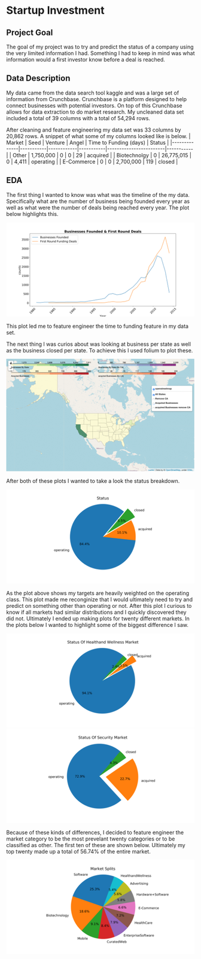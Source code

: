 # Startup Investment

## Project Goal
The goal of my project was to try and predict the status of a company using the very limited information I had. Something I had to keep in mind was what information would a first investor know before a deal is reached. 

## Data Description
My data came from the data search tool kaggle and was a large set of information from Crunchbase. Crunchbase is a platform designed to help connect businesses with potential investors. On top of this Crunchbase allows for data extraction to do market research. My uncleaned data set included a total of 39 columns with a total of 54,294 rows.

After cleaning and feature engineering my data set was 33 columns by 20,862 rows.
A snippet of what some of my columns looked like is below. 
| Market       | Seed      | Venture    | Angel     | Time to Funding (days) | Status    |
|--------------|-----------|------------|-----------|------------------------|-----------|
| Other        | 1,750,000 | 0          | 0         | 29                     | acquired  |
| Biotechnolgy | 0         | 26,775,015 | 0         | 4,411                  | operating |
| E-Commerce   | 0         | 0          | 2,700,000 | 119                    | closed    |

## EDA
The first thing I wanted to know was what was the timeline of the my data. Specifically what are the number of business being founded every year as well as what were the number of deals being reached every year. The plot below highlights this. 

![](images/founded_vs_deals.png)

This plot led me to feature engineer the time to funding feature in my data set. 

The next thing I was curios about was looking at business per state as well as the business closed per state. To achieve this I used folium to plot these.

![](images/map.gif)

After both of these plots I wanted to take a look the status breakdown. 

![](images/all_markets_pie.png)

As the plot above shows my targets are heavily weighted on the operating class. This plot made me reconginize that I would ultimately need to try and predict on something other than operating or not. After this plot I curious to know if all markets had similar distributions and I quickly discovered they did not. Ultimately I ended up making plots for twenty different markets. In the plots below I wanted to highlight some of the biggest difference I saw. 

![](images/HealthandWellness_pie.png)
![](images/Security_pie.png)

Because of these kinds of differences, I decided to feature engineer the market category to be the most prevelant twenty categories or to be classified as other. The first ten of these are shown below. Ultimately my top twenty made up a total of 56.74% of the entire market. 

![](images/market_split.png) 




